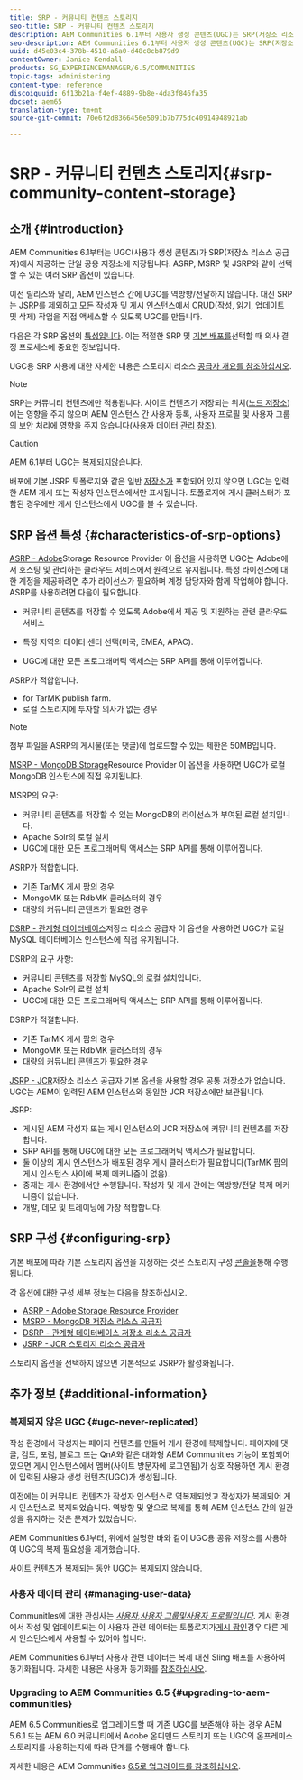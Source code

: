 ```yaml
---
title: SRP - 커뮤니티 컨텐츠 스토리지
seo-title: SRP - 커뮤니티 컨텐츠 스토리지
description: AEM Communities 6.1부터 사용자 생성 콘텐츠(UGC)는 SRP(저장소 리소스 공급자)가 제공하는 단일 공용 저장소에 저장됩니다
seo-description: AEM Communities 6.1부터 사용자 생성 콘텐츠(UGC)는 SRP(저장소 리소스 공급자)가 제공하는 단일 공용 저장소에 저장됩니다
uuid: d45e03c4-378b-4510-a6a0-d48c8cb879d9
contentOwner: Janice Kendall
products: SG_EXPERIENCEMANAGER/6.5/COMMUNITIES
topic-tags: administering
content-type: reference
discoiquuid: 6f13b21a-f4ef-4889-9b8e-4da3f846fa35
docset: aem65
translation-type: tm+mt
source-git-commit: 70e6f2d8366456e5091b7b775dc40914948921ab

---
```



# SRP - 커뮤니티 컨텐츠 스토리지{#srp-community-content-storage}

## 소개 {#introduction}

AEM Communities 6.1부터는 UGC(사용자 생성 콘텐츠)가 SRP(저장소 리소스 공급자)에서 제공하는 단일 공용 저장소에 저장됩니다. ASRP, MSRP 및 JSRP와 같이 선택할 수 있는 여러 SRP 옵션이 있습니다.

이전 릴리스와 달리, AEM 인스턴스 간에 UGC를 역방향/전달하지 않습니다. 대신 SRP는 JSRP를 제외하고 모든 작성자 및 게시 인스턴스에서 CRUD(작성, 읽기, 업데이트 및 삭제) 작업을 직접 액세스할 수 있도록 UGC를 만듭니다.

다음은 각 SRP 옵션의 [특성입니다](#characteristics-of-srp-options). 이는 적절한 SRP 및 [기본 배포를](/help/communities/topologies.md)선택할 때 의사 결정 프로세스에 중요한 정보입니다.

UGC용 SRP 사용에 대한 자세한 내용은 스토리지 리소스 [공급자 개요를 참조하십시오](/help/communities/srp.md).

>[!NOTE]
>
>SRP는 커뮤니티 컨텐츠에만 적용됩니다. 사이트 컨텐츠가 저장되는 위치([노드 저장소](/help/sites-deploying/data-store-config.md))에는 영향을 주지 않으며 AEM 인스턴스 간 사용자 등록, 사용자 프로필 및 사용자 그룹의 보안 처리에 영향을 주지 않습니다(사용자 데이터 [관리 참조](#managing-user-data)).

>[!CAUTION]
>
>AEM 6.1부터 UGC는 [복제되지](#ugc-never-replicated)않습니다.
>
>배포에 기본 JSRP 토폴로지와 같은 일반 [저장소가](/help/communities/topologies.md#jsrp) 포함되어 있지 않으면 UGC는 입력한 AEM 게시 또는 작성자 인스턴스에서만 표시됩니다. 토폴로지에 게시 클러스터가 포함된 경우에만 게시 인스턴스에서 UGC를 볼 수 있습니다.

## SRP 옵션 특성 {#characteristics-of-srp-options}

[ASRP - Adobe](/help/communities/asrp.md)Storage Resource Provider 이 옵션을 사용하면 UGC는 Adobe에서 호스팅 및 관리하는 클라우드 서비스에서 원격으로 유지됩니다. 특정 라이선스에 대한 계정을 제공하려면 추가 라이선스가 필요하며 계정 담당자와 함께 작업해야 합니다. ASRP를 사용하려면 다음이 필요합니다.

* 커뮤니티 콘텐츠를 저장할 수 있도록 Adobe에서 제공 및 지원하는 관련 클라우드 서비스
* 특정 지역의 데이터 센터 선택(미국, EMEA, APAC).

* UGC에 대한 모든 프로그래머틱 액세스는 SRP API를 통해 이루어집니다.

ASRP가 적합합니다.

* for TarMK publish farm.
* 로컬 스토리지에 투자할 의사가 없는 경우

>[!NOTE]
>
>첨부 파일을 ASRP의 게시물(또는 댓글)에 업로드할 수 있는 제한은 50MB입니다.

[MSRP - MongoDB Storage](/help/communities/msrp.md)Resource Provider 이 옵션을 사용하면 UGC가 로컬 MongoDB 인스턴스에 직접 유지됩니다.

MSRP의 요구:

* 커뮤니티 콘텐츠를 저장할 수 있는 MongoDB의 라이선스가 부여된 로컬 설치입니다.
* Apache Solr의 로컬 설치
* UGC에 대한 모든 프로그래머틱 액세스는 SRP API를 통해 이루어집니다.

ASRP가 적합합니다.

* 기존 TarMK 게시 팜의 경우
* MongoMK 또는 RdbMK 클러스터의 경우
* 대량의 커뮤니티 콘텐츠가 필요한 경우

[DSRP - 관계형 데이터베이스](/help/communities/dsrp.md)저장소 리소스 공급자 이 옵션을 사용하면 UGC가 로컬 MySQL 데이터베이스 인스턴스에 직접 유지됩니다.

DSRP의 요구 사항:

* 커뮤니티 콘텐츠를 저장할 MySQL의 로컬 설치입니다.
* Apache Solr의 로컬 설치
* UGC에 대한 모든 프로그래머틱 액세스는 SRP API를 통해 이루어집니다.

DSRP가 적절합니다.

* 기존 TarMK 게시 팜의 경우
* MongoMK 또는 RdbMK 클러스터의 경우
* 대량의 커뮤니티 콘텐츠가 필요한 경우

[JSRP - JCR](/help/communities/jsrp.md)저장소 리소스 공급자 기본 옵션을 사용할 경우 공통 저장소가 없습니다. UGC는 AEM이 입력된 AEM 인스턴스와 동일한 JCR 저장소에만 보관됩니다.

JSRP:

* 게시된 AEM 작성자 또는 게시 인스턴스의 JCR 저장소에 커뮤니티 컨텐츠를 저장합니다.
* SRP API를 통해 UGC에 대한 모든 프로그래머틱 액세스가 필요합니다.
* 둘 이상의 게시 인스턴스가 배포된 경우 게시 클러스터가 필요합니다(TarMK 팜의 게시 인스턴스 사이에 복제 메커니즘이 없음).
* 중재는 게시 환경에서만 수행됩니다. 작성자 및 게시 간에는 역방향/전달 복제 메커니즘이 없습니다.
* 개발, 데모 및 트레이닝에 가장 적합합니다.

## SRP 구성 {#configuring-srp}

기본 배포에 따라 기본 스토리지 옵션을 지정하는 것은 스토리지 구성 [콘솔을](/help/communities/srp-config.md)통해 수행됩니다.

각 옵션에 대한 구성 세부 정보는 다음을 참조하십시오.

* [ASRP - Adobe Storage Resource Provider](/help/communities/asrp.md)
* [MSRP - MongoDB 저장소 리소스 공급자](/help/communities/msrp.md)
* [DSRP - 관계형 데이터베이스 저장소 리소스 공급자](/help/communities/dsrp.md)
* [JSRP - JCR 스토리지 리소스 공급자](/help/communities/jsrp.md)

스토리지 옵션을 선택하지 않으면 기본적으로 JSRP가 활성화됩니다.

## 추가 정보 {#additional-information}

### 복제되지 않은 UGC {#ugc-never-replicated}

작성 환경에서 작성자는 페이지 컨텐츠를 만들어 게시 환경에 복제합니다. 페이지에 댓글, 검토, 포럼, 블로그 또는 QnA와 같은 대화형 AEM Communities 기능이 포함되어 있으면 게시 인스턴스에서 멤버(사이트 방문자에 로그인됨)가 상호 작용하면 게시 환경에 입력된 사용자 생성 컨텐츠(UGC)가 생성됩니다.

이전에는 이 커뮤니티 컨텐츠가 작성자 인스턴스로 역복제되었고 작성자가 복제되어 게시 인스턴스로 복제되었습니다. 역방향 및 앞으로 복제를 통해 AEM 인스턴스 간의 일관성을 유지하는 것은 문제가 있었습니다.

AEM Communities 6.1부터, 위에서 설명한 바와 같이 UGC용 공유 저장소를 사용하여 UGC의 복제 필요성을 제거했습니다.

사이트 컨텐츠가 복제되는 동안 UGC는 복제되지 않습니다.

### 사용자 데이터 관리 {#managing-user-data}

CommunitIes에 대한 관심사는 [*사용자&#x200B;*,*&#x200B;사용자 그룹&#x200B;*및*&#x200B;사용자 프로필입니다&#x200B;*](/help/communities/users.md). 게시 환경에서 작성 및 업데이트되는 이 사용자 관련 데이터는 토폴로지가[게시 팜인](/help/sites-deploying/recommended-deploys.md#tarmk-farm)경우 다른 게시 인스턴스에서 사용할 수 있어야 합니다.

AEM Communities 6.1부터 사용자 관련 데이터는 복제 대신 Sling 배포를 사용하여 동기화됩니다. 자세한 내용은 사용자 동기화를 [참조하십시오](/help/communities/sync.md).

### Upgrading to AEM Communities 6.5 {#upgrading-to-aem-communities}

AEM 6.5 Communities로 업그레이드할 때 기존 UGC를 보존해야 하는 경우 AEM 5.6.1 또는 AEM 6.0 커뮤니티에서 Adobe 온디맨드 스토리지 또는 UGC의 온프레미스 스토리지를 사용하는지에 따라 단계를 수행해야 합니다.

자세한 내용은 AEM Communities [6.5로 업그레이드를 참조하십시오](/help/communities/upgrade.md).
